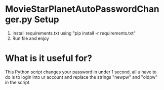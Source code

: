 # MovieStarPlanetAutoPasswordChanger.py Setup

1. Install requirements.txt using "pip install -r requirements.txt"
2. Run file and enjoy

# What is it useful for?

This Python script changes your password in under 1 second, all u have to do is to login into ur account and replace the strings "newpw" and "oldpw" in the script.
